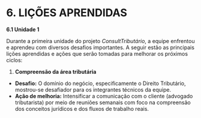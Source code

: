 # **6\. LIÇÕES APRENDIDAS**

**6.1 Unidade 1**

Durante a primeira unidade do projeto *ConsultTributário*, a equipe enfrentou e aprendeu com diversos desafios importantes. A seguir estão as principais lições aprendidas e ações que serão tomadas para melhorar os próximos ciclos:

1. **Compreensão da área tributária**  
* **Desafio:** O domínio do negócio, especificamente o Direito Tributário, mostrou-se desafiador para os integrantes técnicos da equipe.  
* **Ação de melhoria:** Intensificar a comunicação com o cliente (advogado tributarista) por meio de reuniões semanais com foco na compreensão dos conceitos jurídicos e dos fluxos de trabalho reais.
